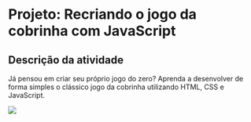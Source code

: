 # Projeto: Recriando o jogo da cobrinha com JavaScript



## Descrição da atividade ##

Já pensou em criar seu próprio jogo do zero? Aprenda a desenvolver de forma simples o clássico jogo da cobrinha utilizando HTML, CSS e JavaScript.

![](C:\Projetos\jogo_da_cobrinha\CAPTURE.png)